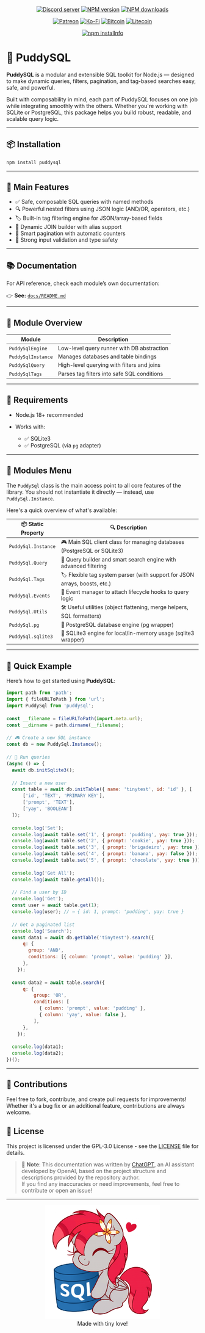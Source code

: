 <div align="center">
<p>
    <a href="https://discord.gg/TgHdvJd"><img src="https://img.shields.io/discord/413193536188579841?color=7289da&logo=discord&logoColor=white" alt="Discord server" /></a>
    <a href="https://www.npmjs.com/package/puddysql"><img src="https://img.shields.io/npm/v/puddysql.svg?maxAge=3600" alt="NPM version" /></a>
    <a href="https://www.npmjs.com/package/puddysql"><img src="https://img.shields.io/npm/dt/puddysql.svg?maxAge=3600" alt="NPM downloads" /></a>
</p>
<p>
    <a href="https://www.patreon.com/JasminDreasond"><img src="https://img.shields.io/badge/donate-patreon-F96854.svg?logo=patreon" alt="Patreon" /></a>
    <a href="https://ko-fi.com/jasmindreasond"><img src="https://img.shields.io/badge/donate-ko%20fi-29ABE0.svg?logo=ko-fi" alt="Ko-Fi" /></a>
    <a href="https://chain.so/address/BTC/bc1qnk7upe44xrsll2tjhy5msg32zpnqxvyysyje2g"><img src="https://img.shields.io/badge/donate-bitcoin-F7931A.svg?logo=bitcoin" alt="Bitcoin" /></a>
    <a href="https://chain.so/address/LTC/ltc1qchk520v4u8334n5dntmgeja55gc5g5rrkgpd4f"><img src="https://img.shields.io/badge/donate-litecoin-345D9D.svg?logo=litecoin" alt="Litecoin" /></a>
</p>
<p>
    <a href="https://nodei.co/npm/puddysql/"><img src="https://nodei.co/npm/puddysql.png?downloads=true&stars=true" alt="npm installnfo" /></a>
</p>
</div>

# 🍮 PuddySQL

**PuddySQL** is a modular and extensible SQL toolkit for Node.js — designed to make dynamic queries, filters, pagination, and tag-based searches easy, safe, and powerful.

Built with composability in mind, each part of PuddySQL focuses on one job while integrating smoothly with the others. Whether you're working with SQLite or PostgreSQL, this package helps you build robust, readable, and scalable query logic.

---

## 📦 Installation

```bash
npm install puddysql
```

---

## 🧱 Main Features

* ✅ Safe, composable SQL queries with named methods
* 🔍 Powerful nested filters using JSON logic (AND/OR, operators, etc.)
* 🏷️ Built-in tag filtering engine for JSON/array-based fields
* 🔗 Dynamic JOIN builder with alias support
* 📃 Smart pagination with automatic counters
* 🧪 Strong input validation and type safety

---

## 📚 Documentation

For API reference, check each module’s own documentation:

👉 **See:** [`docs/README.md`](./docs/README.md)

---

## 🔧 Module Overview

| Module             | Description                                 |
| ------------------ | ------------------------------------------- |
| `PuddySqlEngine`   | Low-level query runner with DB abstraction  |
| `PuddySqlInstance` | Manages databases and table bindings        |
| `PuddySqlQuery`    | High-level querying with filters and joins  |
| `PuddySqlTags`     | Parses tag filters into safe SQL conditions |

---

## 🧪 Requirements

* Node.js 18+ recommended
* Works with:

  * ✅ SQLite3
  * ✅ PostgreSQL (via `pg` adapter)

---

## 🧭 Modules Menu

The `PuddySql` class is the main access point to all core features of the library.
You should not instantiate it directly — instead, use `PuddySql.Instance`.

Here's a quick overview of what's available:

| 📦 Static Property  | 🔍 Description                                                              |
| ------------------- | --------------------------------------------------------------------------- |
| `PuddySql.Instance` | 🎮 Main SQL client class for managing databases (PostgreSQL or SQLite3)     |
| `PuddySql.Query`    | 🧠 Query builder and smart search engine with advanced filtering            |
| `PuddySql.Tags`     | 🏷️ Flexible tag system parser (with support for JSON arrays, boosts, etc.)  |
| `PuddySql.Events`   | 🎯 Event manager to attach lifecycle hooks to query logic                   |
| `PuddySql.Utils`    | 🛠️ Useful utilities (object flattening, merge helpers, SQL formatters)      |
| `PuddySql.pg`       | 🐘 PostgreSQL database engine (pg wrapper)                                  |
| `PuddySql.sqlite3`  | 📀 SQLite3 engine for local/in-memory usage (sqlite3 wrapper)               |

---

## 🚀 Quick Example

Here’s how to get started using **PuddySQL**:

```js
import path from 'path';
import { fileURLToPath } from 'url';
import PuddySql from 'puddysql';

const __filename = fileURLToPath(import.meta.url);
const __dirname = path.dirname(__filename);

// 🎮 Create a new SQL instance
const db = new PuddySql.Instance();

// 📡 Run queries
(async () => {
  await db.initSqlite3();

  // Insert a new user
  const table = await db.initTable({ name: 'tinytest', id: 'id' }, [
      ['id', 'TEXT', 'PRIMARY KEY'],
      ['prompt', 'TEXT'],
      ['yay', 'BOOLEAN']
  ]);

  console.log('Set');
  console.log(await table.set('1', { prompt: 'pudding', yay: true }));
  console.log(await table.set('2', { prompt: 'cookie', yay: true }));
  console.log(await table.set('3', { prompt: 'brigadeiro', yay: true }));
  console.log(await table.set('4', { prompt: 'banana', yay: false }));
  console.log(await table.set('5', { prompt: 'chocolate', yay: true }));

  console.log('Get All');
  console.log(await table.getAll());

  // Find a user by ID
  console.log('Get');
  const user = await table.get(1);
  console.log(user); // → { id: 1, prompt: 'pudding', yay: true }

  // Get a paginated list
  console.log('Search');
  const data1 = await db.getTable('tinytest').search({
      q: {
        group: 'AND',
        conditions: [{ column: 'prompt', value: 'pudding' }],
      },
    });

  const data2 = await table.search({
      q: {
          group: 'OR',
          conditions: [
            { column: 'prompt', value: 'pudding' },
            { column: 'yay', value: false },
          ],
      },
    });

  console.log(data1); 
  console.log(data2); 
})();
```

---

## 🤝 Contributions

Feel free to fork, contribute, and create pull requests for improvements! Whether it's a bug fix or an additional feature, contributions are always welcome.

## 📝 License

This project is licensed under the GPL-3.0 License - see the [LICENSE](LICENSE) file for details.

> 🧠 **Note**: This documentation was written by [ChatGPT](https://openai.com/chatgpt), an AI assistant developed by OpenAI, based on the project structure and descriptions provided by the repository author.  
> If you find any inaccuracies or need improvements, feel free to contribute or open an issue!

---

<div align="center">
<a href="./img/"><img src="./img/85382271-5cf7-4806-ab8c-921167c0d8d7.png" height="300" /></a>
<br/>
Made with tiny love!
</div>